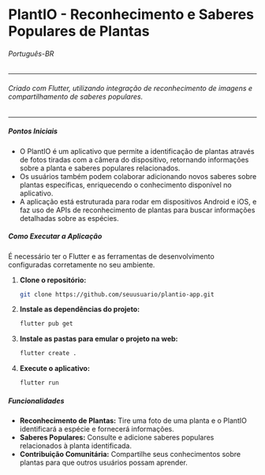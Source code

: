 # PlantIO - Reconhecimento e Saberes Populares de Plantas

###### Português-BR

---

###### Criado com Flutter, utilizando integração de reconhecimento de imagens e compartilhamento de saberes populares.

---

##### Pontos Iniciais

- O PlantIO é um aplicativo que permite a identificação de plantas através de fotos tiradas com a câmera do dispositivo, retornando informações sobre a planta e saberes populares relacionados.
- Os usuários também podem colaborar adicionando novos saberes sobre plantas específicas, enriquecendo o conhecimento disponível no aplicativo.
- A aplicação está estruturada para rodar em dispositivos Android e iOS, e faz uso de APIs de reconhecimento de plantas para buscar informações detalhadas sobre as espécies.
  
##### Como Executar a Aplicação
É necessário ter o Flutter e as ferramentas de desenvolvimento configuradas corretamente no seu ambiente.

1. **Clone o repositório:**
   ```bash
   git clone https://github.com/seuusuario/plantio-app.git
   ```
2. **Instale as dependências do projeto:**
   ```bash
   flutter pub get
   ```
3. **Instale as pastas para emular o projeto na web:**
   ```bash
   flutter create .
   ```
4. **Execute o aplicativo:**
   ```bash
   flutter run
   ```

##### Funcionalidades

- **Reconhecimento de Plantas:** Tire uma foto de uma planta e o PlantIO identificará a espécie e fornecerá informações.
- **Saberes Populares:** Consulte e adicione saberes populares relacionados à planta identificada.
- **Contribuição Comunitária:** Compartilhe seus conhecimentos sobre plantas para que outros usuários possam aprender.

